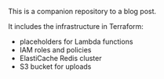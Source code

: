 This is a companion repository to a blog post.

It includes the infrastructure in Terraform:

* placeholders for Lambda functions
* IAM roles and policies
* ElastiCache Redis cluster
* S3 bucket for uploads